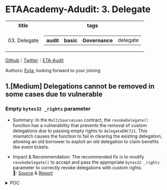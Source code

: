 # ETAAcademy-Adudit: 3. Delegate

<table>
  <tr>
    <th>title</th>
    <th>tags</th>
  </tr>
  <tr>
    <td>03. Delegate</td>
    <td>
      <table>
        <tr>
          <th>audit</th>
          <th>basic</th>
          <th>Governance</th>
          <td>delegate</td>
        </tr>
      </table>
    </td>
  </tr>
</table>

[Github](https://github.com/ETAAcademy)｜[Twitter](https://twitter.com/ETAAcademy)｜[ETA-Audit](https://github.com/ETAAcademy/ETAAcademy-Audit)

Authors: [Evta](https://twitter.com/pwhattie), looking forward to your joining

## 1.[Medium] Delegations cannot be removed in some cases due to vulnerable

### Empty `bytes32 _rights` parameter

- Summary: In the `MultiSourceLoan` contract, the `revokeDelegate()` function has a vulnerability that prevents the removal of custom delegations due to passing empty rights to `delegateERC721`. This mismatch causes the function to fail in clearing the existing delegation, allowing an old borrower to exploit an old delegation to claim benefits like event tickets.

- Impact & Recommendation: The recommended fix is to modify `revokeDelegate()` to accept and pass the appropriate `bytes32 _rights` parameter to correctly revoke delegations with custom rights.
  <br> 🐬: [Source](https://code4rena.com/reports/2024-06-gondi#m-03-Delegations-cannot-be-removed-in-some-cases-due-to-vulnerable) & [Report](https://code4rena.com/reports/2024-06-gondi)

<details><summary>POC</summary>

```solidity
//src/lib/loans/MultiSourceLoan.sol
  function delegate(uint256 _loanId, Loan calldata loan, address _delegate, bytes32 _rights, bool _value) external {
      if (loan.hash() != _loans[_loanId]) {
          revert InvalidLoanError(_loanId);
      }
      if (msg.sender != loan.borrower) {
          revert InvalidCallerError();
      }
      //@audit-info a borrower can pass custom rights to delegateERC721
|>      IDelegateRegistry(getDelegateRegistry).delegateERC721(
          _delegate, loan.nftCollateralAddress, loan.nftCollateralTokenId, _rights, _value
      );
      emit Delegated(_loanId, _delegate, _value);
  }

  //src/lib/loans/MultiSourceLoan.sol
  function revokeDelegate(address _delegate, address _collection, uint256 _tokenId) external {
      if (ERC721(_collection).ownerOf(_tokenId) == address(this)) {
          revert InvalidMethodError();
      }
      //@audit revokeDelegate will always pass empty rights.
|>      IDelegateRegistry(getDelegateRegistry).delegateERC721(_delegate, _collection, _tokenId, "", false);
      emit RevokeDelegate(_delegate, _collection, _tokenId);
  }

```

</details>
